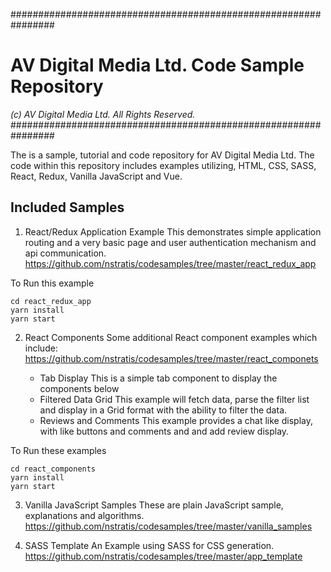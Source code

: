 ################################################################
# AV Digital Media Ltd. Code Sample Repository
*(c) AV Digital Media Ltd. All Rights Reserved.*
################################################################

The is a sample, tutorial and code repository for AV Digital Media Ltd.
The code within this repository includes examples utilizing, HTML, CSS, SASS,
React, Redux, Vanilla JavaScript and Vue.

## Included Samples

1. React/Redux Application Example
This demonstrates simple application routing and a very basic page and
user authentication mechanism and api communication.
https://github.com/nstratis/codesamples/tree/master/react_redux_app

To Run this example
```
cd react_redux_app
yarn install
yarn start
```

2. React Components
Some additional React component examples which include:
https://github.com/nstratis/codesamples/tree/master/react_componets

    * Tab Display
    This is a simple tab component to display the components below
    * Filtered Data Grid
    This example will fetch data, parse the filter list and display in a Grid
    format with the ability to filter the data.
    * Reviews and Comments
    This example provides a chat like display, with like buttons and comments and
    and add review display.

To Run these examples
```
cd react_components
yarn install
yarn start
```

3. Vanilla JavaScript Samples
These are plain JavaScript sample, explanations and algorithms.
https://github.com/nstratis/codesamples/tree/master/vanilla_samples

4. SASS Template
An Example using SASS for CSS generation.
https://github.com/nstratis/codesamples/tree/master/app_template
